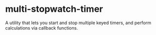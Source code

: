 # multi-stopwatch-timer
A utility that lets you start and stop multiple keyed timers, and perform calculations via callback functions.
